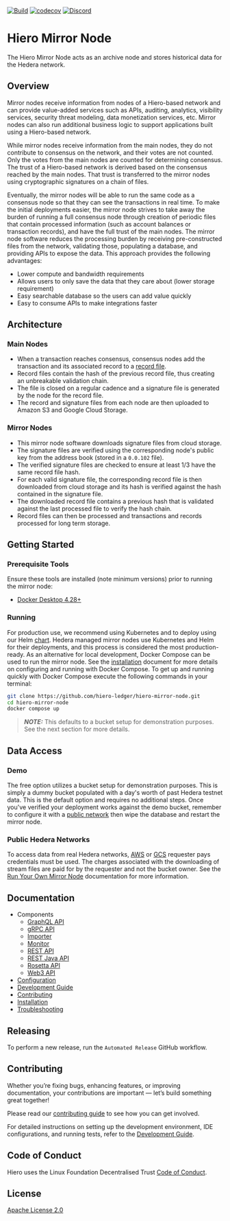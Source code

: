 [![Build](https://github.com/hiero-ledger/hiero-mirror-node/actions/workflows/gradle.yml/badge.svg)](https://github.com/hiero-ledger/hiero-mirror-node/actions)
[![codecov](https://img.shields.io/codecov/c/github/hiero-ledger/hiero-mirror-node/main)](https://codecov.io/gh/hiero-ledger/hiero-mirror-node)
[![Discord](https://img.shields.io/badge/discord-join%20chat-blue.svg)](https://hedera.com/discord)

# Hiero Mirror Node

The Hiero Mirror Node acts as an archive node and stores historical data for the Hedera network.

## Overview

Mirror nodes receive information from nodes of a Hiero-based network and can provide value-added services such as APIs, auditing,
analytics, visibility services, security threat modeling, data monetization services, etc. Mirror nodes can also run
additional business logic to support applications built using a Hiero-based network.

While mirror nodes receive information from the main nodes, they do not contribute to consensus on the network, and
their votes are not counted. Only the votes from the main nodes are counted for determining consensus. The trust of a
Hiero-based network is derived based on the consensus reached by the main nodes. That trust is transferred to the mirror
nodes using cryptographic signatures on a chain of files.

Eventually, the mirror nodes will be able to run the same code as a consensus node so that they can see the transactions
in real time. To make the initial deployments easier, the mirror node strives to take away the burden of running a full
consensus node through creation of periodic files that contain processed information (such as account balances or
transaction records), and have the full trust of the main nodes. The mirror node software reduces the processing burden
by receiving pre-constructed files from the network, validating those, populating a database, and providing APIs to
expose the data. This approach provides the following advantages:

- Lower compute and bandwidth requirements
- Allows users to only save the data that they care about (lower storage requirement)
- Easy searchable database so the users can add value quickly
- Easy to consume APIs to make integrations faster

## Architecture

### Main Nodes

- When a transaction reaches consensus, consensus nodes add the transaction and its associated record to a
  [record file](https://github.com/hashgraph/hedera-protobufs/blob/main/streams/record_stream_file.proto).
- Record files contain the hash of the previous record file, thus creating an unbreakable validation chain.
- The file is closed on a regular cadence and a signature file is generated by the node for the record file.
- The record and signature files from each node are then uploaded to Amazon S3 and Google Cloud Storage.

### Mirror Nodes

- This mirror node software downloads signature files from cloud storage.
- The signature files are verified using the corresponding node's public key from the address book (stored in
  a `0.0.102` file).
- The verified signature files are checked to ensure at least 1/3 have the same record file hash.
- For each valid signature file, the corresponding record file is then downloaded from cloud storage and its hash is
  verified against the hash contained in the signature file.
- The downloaded record file contains a previous hash that is validated against the last processed file to verify the
  hash chain.
- Record files can then be processed and transactions and records processed for long term storage.

## Getting Started

### Prerequisite Tools

Ensure these tools are installed (note minimum versions) prior to running the mirror node:

- [Docker Desktop 4.28+](https://www.docker.com/products/docker-desktop)

### Running

For production use, we recommend using Kubernetes and to deploy using our Helm [chart](charts). Hedera managed mirror
nodes use Kubernetes and Helm for their deployments, and this process is considered the most production-ready. As an
alternative for local development, Docker Compose can be used to run the mirror node. See
the [installation](docs/installation.md#running-via-docker-compose) document for more details on configuring and running
with Docker Compose. To get up and running quickly with Docker Compose execute the following commands in your terminal:

```bash
git clone https://github.com/hiero-ledger/hiero-mirror-node.git
cd hiero-mirror-node
docker compose up
```

> **_NOTE:_** This defaults to a bucket setup for demonstration purposes. See the next section for more details.

## Data Access

### Demo

The free option utilizes a bucket setup for demonstration purposes. This is simply a dummy
bucket populated with a day's worth of past Hedera testnet data. This is the default option and requires no additional steps.
Once you've verified your deployment works against the demo bucket, remember to configure it with
a [public network](#public-networks) then wipe the database and restart the mirror node.

### Public Hedera Networks

To access data from real Hedera networks,
[AWS](https://docs.aws.amazon.com/AmazonS3/latest/dev/RequesterPaysBuckets.html) or
[GCS](https://cloud.google.com/storage/docs/requester-pays) requester pays credentials must be used. The charges
associated with the downloading of stream files are paid for by the requester and not the bucket owner. See
the [Run Your Own Mirror Node](https://docs.hedera.com/hedera/core-concepts/mirror-nodes/run-your-own-beta-mirror-node)
documentation for more information.

## Documentation

- Components
  - [GraphQL API](docs/graphql/README.md)
  - [gRPC API](docs/grpc/README.md)
  - [Importer](docs/importer/README.md)
  - [Monitor](docs/monitor/README.md)
  - [REST API](docs/rest/README.md)
  - [REST Java API](docs/rest-java/README.md)
  - [Rosetta API](docs/rosetta/README.md)
  - [Web3 API](docs/web3/README.md)
- [Configuration](docs/configuration.md)
- [Development Guide](docs/development.md)
- [Contributing](docs/contributing.md)
- [Installation](docs/installation.md)
- [Troubleshooting](docs/troubleshooting.md)

## Releasing

To perform a new release, run the `Automated Release` GitHub workflow.

## Contributing

Whether you’re fixing bugs, enhancing features, or improving documentation, your contributions are important — let’s build something great together!

Please read our [contributing guide](https://github.com/hiero-ledger/.github/blob/main/CONTRIBUTING.md) to see how you can get involved.

For detailed instructions on setting up the development environment, IDE configurations, and running tests, refer to
the [Development Guide](docs/development.md).

## Code of Conduct

Hiero uses the Linux Foundation Decentralised Trust [Code of Conduct](https://www.lfdecentralizedtrust.org/code-of-conduct).

## License

[Apache License 2.0](LICENSE)
